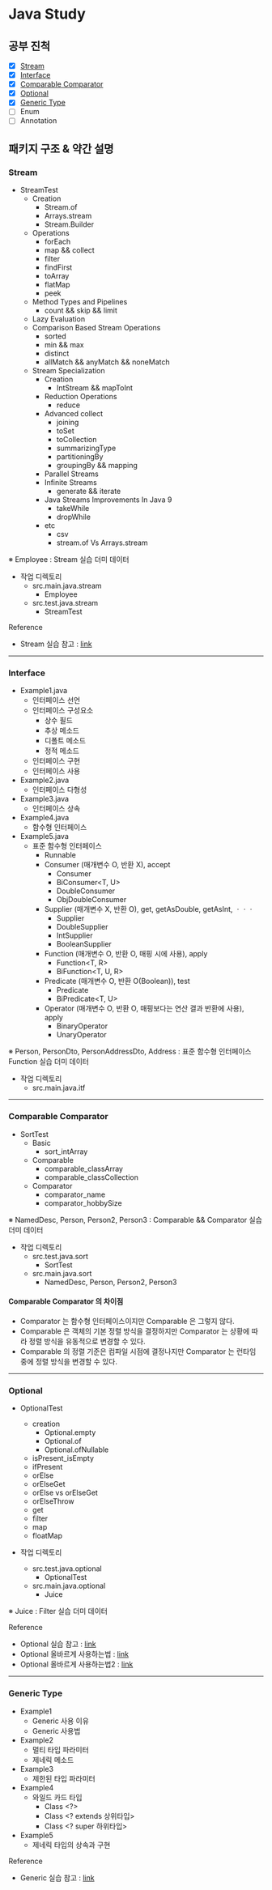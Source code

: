 # Java Study

## 공부 진척

- [x] [Stream](#Stream)
- [x] [Interface](#Interface)
- [x] [Comparable Comparator](#Comparable-Comparator)
- [x] [Optional](#Optional)
- [x] [Generic Type](#Generic-Type)
- [ ] Enum
- [ ] Annotation

## 패키지 구조 & 약간 설명

### Stream

- StreamTest
  - Creation
    - Stream.of
    - Arrays.stream
    - Stream.Builder<T>
  - Operations
    - forEach
    - map && collect
    - filter
    - findFirst
    - toArray
    - flatMap
    - peek
  - Method Types and Pipelines
    - count && skip && limit
  - Lazy Evaluation
  - Comparison Based Stream Operations
    - sorted
    - min && max
    - distinct
    - allMatch && anyMatch && noneMatch
  - Stream Specialization
    - Creation
      - IntStream && mapToInt
    - Reduction Operations
      - reduce
    - Advanced collect
      - joining
      - toSet
      - toCollection
      - summarizingType
      - partitioningBy
      - groupingBy && mapping
    - Parallel Streams
    - Infinite Streams
      - generate && iterate
    - Java Streams Improvements In Java 9
      - takeWhile
      - dropWhile
    - etc
      - csv
      - stream.of Vs Arrays.stream

※ Employee : Stream 실습 더미 데이터

- 작업 디렉토리
  - src.main.java.stream
    - Employee
  - src.test.java.stream
    - StreamTest

Reference

- Stream 실습 참고 : [link](https://stackify.com/streams-guide-java-8/)

***

### Interface

- Example1.java
  - 인터페이스 선언
  - 인터페이스 구성요소
    - 상수 필드
    - 추상 메소드
    - 디폴트 메소드
    - 정적 메소드
  - 인터페이스 구현
  - 인터페이스 사용
- Example2.java
    - 인터페이스 다형성
- Example3.java
    - 인터페이스 상속
- Example4.java
    - 함수형 인터페이스
- Example5.java
  - 표준 함수형 인터페이스
    - Runnable
    - Consumer (매개변수 O, 반환 X), accept
      - Consumer<T>
      - BiConsumer<T, U>
      - DoubleConsumer
      - ObjDoubleConsumer<T>
    - Supplier (매개변수 X, 반환 O), get, getAsDouble, getAsInt, ㆍㆍㆍ
      - Supplier<T>
      - DoubleSupplier
      - IntSupplier
      - BooleanSupplier
    - Function (매개변수 O, 반환 O, 매핑 시에 사용), apply
      - Function<T, R>
      - BiFunction<T, U, R>
    - Predicate (매개변수 O, 반환 O(Boolean)), test
      - Predicate<T>
      - BiPredicate<T, U>
    - Operator (매개변수 O, 반환 O, 매핑보다는 연산 결과 반환에 사용), apply
      - BinaryOperator<T>
      - UnaryOperator<T>
              
※ Person, PersonDto, PersonAddressDto, Address : 표준 함수형 인터페이스 Function 실습 더미 데이터

- 작업 디렉토리
  - src.main.java.itf
    
***
    
### Comparable Comparator

- SortTest
  - Basic
    - sort_intArray
  - Comparable
    - comparable_classArray
    - comparable_classCollection
  - Comparator
    - comparator_name
    - comparator_hobbySize
    
※ NamedDesc, Person, Person2, Person3 : Comparable && Comparator 실습 더미 데이터

- 작업 디렉토리
  - src.test.java.sort
    - SortTest
  - src.main.java.sort
    - NamedDesc, Person, Person2, Person3

#### Comparable Comparator 의 차이점

- Comparator 는 함수형 인터페이스이지만 Comparable 은 그렇지 않다.
- Comparable 은 객체의 기본 정렬 방식을 결정하지만 Comparator 는 상황에 따라 정렬 방식을 유동적으로 변경할 수 있다.
- Comparable 의 정렬 기준은 컴파일 시점에 결정나지만 Comparator 는 런타임 중에 정렬 방식을 변경할 수 있다.

***    

### Optional

- OptionalTest
  - creation
    - Optional.empty
    - Optional.of
    - Optional.ofNullable
  - isPresent_isEmpty
  - ifPresent
  - orElse
  - orElseGet
  - orElse vs orElseGet
  - orElseThrow
  - get
  - filter
  - map
  - floatMap
  
- 작업 디렉토리
  - src.test.java.optional
    - OptionalTest
  - src.main.java.optional
    - Juice
  
※ Juice : Filter 실습 더미 데이터

Reference

- Optional 실습 참고 : [link](https://www.baeldung.com/java-optional)
- Optional 올바르게 사용하는법 : [link](https://dzone.com/articles/using-optional-correctly-is-not-optional)
- Optional 올바르게 사용하는법2 : [link](http://homoefficio.github.io/2019/10/03/Java-Optional-%EB%B0%94%EB%A5%B4%EA%B2%8C-%EC%93%B0%EA%B8%B0/)

***

### Generic Type

- Example1
  - Generic 사용 이유
  - Generic 사용법
- Example2
  - 멀티 타입 파라미터
  - 제네릭 메소드
- Example3
  - 제한된 타입 파라미터
- Example4
  - 와일드 카드 타입
    - Class <?>
    - Class <? extends 상위타입>
    - Class <? super 하위타입>
- Example5
  - 제네릭 타입의 상속과 구현
  
Reference

- Generic 실습 참고 : [link](https://www.youtube.com/watch?v=SjlnP1N0R4o&list=PLVsNizTWUw7FPokuK8Cmlt72DQEt7hKZu&index=139)